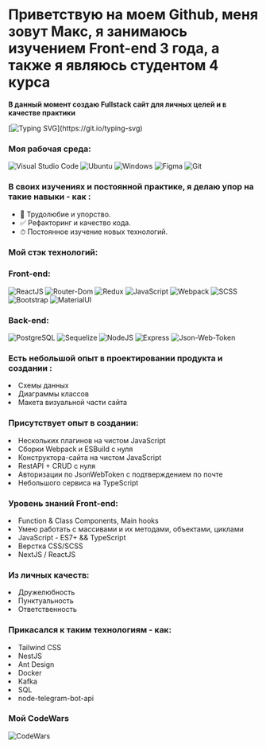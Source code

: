 <h1>Приветствую на моем Github, меня зовут Макс, я занимаюсь изучением Front-end 3 года, а также я являюсь студентом 4 курса</h1>

<b>В данный момент создаю Fullstack сайт для личных целей и в качестве практики</b>

[![Typing SVG](https://readme-typing-svg.herokuapp.com?font=Fira+Code&size=35&duration=2500&pause=1000&color=F7E111&width=435&lines=%D0%AF+Web+%D1%80%D0%B0%D0%B7%D1%80%D0%B0%D0%B1%D0%BE%D1%82%D1%87%D0%B8%D0%BA+!)](https://git.io/typing-svg)

### Моя рабочая среда:

![Visual Studio Code](https://img.shields.io/badge/Visual_Studio_Code-0078D4?style=for-the-badge&logo=visual%20studio%20code&logoColor=white)
![Ubuntu](https://img.shields.io/badge/Macos-E95420?style=for-the-badge&logo=ubuntu&logoColor=white)
![Windows](https://img.shields.io/badge/Windows-0078D6?style=for-the-badge&logo=windows&logoColor=white)
![Figma](https://img.shields.io/badge/Figma-F24E1E?style=for-the-badge&logo=figma&logoColor=white)
![Git](https://img.shields.io/badge/git-%23F05033.svg?style=for-the-badge&logo=git&logoColor=white)


### В своих изучениях и постоянной практике, я делаю упор на такие навыки - как :

- 🧼 Трудолюбие и упорство.
- ✅ Рефакторинг и качество кода.
- ⏱ Постоянное изучение новых технологий.

### Мой стэк технологий:

### Front-end:

![ReactJS](https://img.shields.io/badge/react-%2320232a.svg?style=for-the-badge&logo=react&logoColor=%2361DAFB)
![Router-Dom](https://img.shields.io/badge/React_Router-CA4245?style=for-the-badge&logo=react-router&logoColor=white)
![Redux](https://img.shields.io/badge/redux-%23593d88.svg?style=for-the-badge&logo=redux&logoColor=white)
![JavaScript](https://img.shields.io/badge/javascript-%23323330.svg?style=for-the-badge&logo=javascript&logoColor=%23F7DF1E)
![Webpack](https://img.shields.io/badge/webpack-%238DD6F9.svg?style=for-the-badge&logo=webpack&logoColor=black)
![SCSS](https://img.shields.io/badge/Scss-CC6699?style=for-the-badge&logo=sass&logoColor=white)
![Bootstrap](https://img.shields.io/badge/Bootstrap-563D7C?style=for-the-badge&logo=bootstrap&logoColor=white)
![MaterialUI](https://img.shields.io/badge/Material--UI-0081CB?style=for-the-badge&logo=material-ui&logoColor=white)

### Back-end:

![PostgreSQL](https://img.shields.io/badge/PostgreSQL-316192?style=for-the-badge&logo=postgresql&logoColor=white)
![Sequelize](https://img.shields.io/badge/Sequelize-52B0E7?style=for-the-badge&logo=Sequelize&logoColor=white)
![NodeJS](https://img.shields.io/badge/Node.js-43853D?style=for-the-badge&logo=node.js&logoColor=white)
![Express](https://img.shields.io/badge/Express.js-404D59?style=for-the-badge)
![Json-Web-Token](https://img.shields.io/badge/json%20web%20tokens-323330?style=for-the-badge&logo=json-web-tokens&logoColor=pink)

### Есть небольшой опыт в проектировании продукта и создании :

  <li>Схемы данных</li>
  <li>Диаграммы классов</li>
  <li>Макета визуальной части сайта</li>

### Присутствует опыт в создании:

  <li>Нескольких плагинов на чистом JavaScript</li> 
  <li>Сборки Webpack и ESBuild с нуля</li> 
  <li>Конструктора-сайта на чистом JavaScript</li> 
  <li>RestAPI + CRUD с нуля</li> 
  <li>Авторизации по JsonWebToken с подтверждением по почте</li>
  <li>Небольшого сервиса на TypeScript </li>
  
### Уровень знаний Front-end: 

  <li>Function & Class Components, Main hooks</li>
  <li>Умею работать с массивами и их методами, объектами, циклами</li>
  <li>JavaScript - ES7+ && TypeScript</li>
  <li>Верстка CSS/SCSS</li>
  <li>NextJS / ReactJS</li>


### Из личных качеств: 

  <li>Дружелюбность</li>
  <li>Пунктуальность</li>
  <li>Ответственность</li>

### Прикасался к таким технологиям - как:

<li>Tailwind CSS</li>
<li>NestJS</li>
<li>Ant Design</li>
<li>Docker</li>
<li>Kafka</li>
<li>SQL</li>
<li>node-telegram-bot-api</li>

### Мой CodeWars

![CodeWars](https://www.codewars.com/users/Lucker_hns/badges/large)

